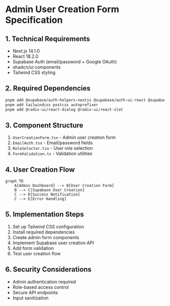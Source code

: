 # Admin User Creation Form Specification

## 1. Technical Requirements
- Next.js 14.1.0
- React 18.2.0
- Supabase Auth (email/password + Google OAuth)
- shadcn/ui components
- Tailwind CSS styling

## 2. Required Dependencies
```bash
pnpm add @supabase/auth-helpers-nextjs @supabase/auth-ui-react @supabase/auth-ui-shared
pnpm add tailwindcss postcss autoprefixer
pnpm add @radix-ui/react-dialog @radix-ui/react-slot
```

## 3. Component Structure
1. `UserCreationForm.tsx` - Admin user creation form
2. `EmailAuth.tsx` - Email/password fields
3. `RoleSelector.tsx` - User role selection
4. `FormValidation.ts` - Validation utilities

## 4. User Creation Flow
```mermaid
graph TD
    A[Admin Dashboard] --> B[User Creation Form]
    B --> C[Supabase User Creation]
    C --> D[Success Notification]
    C --> E[Error Handling]
```

## 5. Implementation Steps
1. Set up Tailwind CSS configuration
2. Install required dependencies
3. Create admin form components
4. Implement Supabase user creation API
5. Add form validation
6. Test user creation flow

## 6. Security Considerations
- Admin authentication required
- Role-based access control
- Secure API endpoints
- Input sanitization
